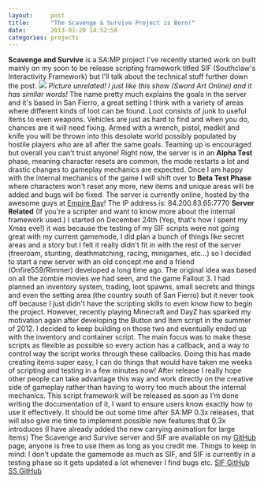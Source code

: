```yaml
---
layout:     post
title:      "The Scavenge & Survive Project is Born!"
date:       2013-01-20 14:52:58
categories: projects
---
```

**Scavenge and Survive** is a SA:MP project I've recently started work on built mainly on my soon to be release scripting framework titled SIF (Southclaw's Interactivity Framework) but I'll talk about the technical stuff further down the post. ![](http://cache.desktopnexus.com/thumbnails/1246655-bigthumbnail.jpg) _Picture unrelated! I just like this show (Sword Art Online) and it has similar words!_ The name pretty much explains the goals in the server and it's based in San Fierro, a great setting I think with a variety of areas where different kinds of loot can be found. Loot consists of junk to useful items to even weapons. Vehicles are just as hard to find and when you do, chances are it will need fixing. Armed with a wrench, pistol, medkit and knife you will be thrown into this desolate world possibly populated by hostile players who are all after the same goals. Teaming up is encouraged but overall you can't trust anyone! Right now, the server is in an **Alpha Test** phase, meaning character resets are common, the mode restarts a lot and drastic changes to gameplay mechanics are expected. Once I am happy with the internal mechanics of the game I will shift over to **Beta Test Phase** where characters won't reset any more, new items and unique areas will be added and bugs will be fixed. The server is currently online, hosted by the awesome guys at [Empire Bay](http://forums.empire-bay.com/)! The IP address is: 84.200.83.65:7770 **Server Related** (If you're a scripter and want to know more about the internal framework used.) I started on December 24th (Yep, that's how I spent my Xmas eve!) it was because the testing of my SIF scripts were not going great with my current gamemode, I did plan a bunch of things like secret areas and a story but I felt it really didn't fit in with the rest of the server (freeroam, stunting, deathmatching, racing, minigames, etc...) so I decided to start a new server with an old concept me and a friend (Onfire559/Rimmer) developed a long time ago. The original idea was based on all the zombie movies we had seen, and the game Fallout 3. I had planned an inventory system, trading, loot spawns, small secrets and things and even the setting area (the country south of San Fierro) but it never took off because I just didn't have the scripting skills to even know how to begin the project. However, recently playing Minecraft and DayZ has sparked my motivation again after developing the Button and Item script in the summer of 2012. I decided to keep building on those two and eventually ended up with the inventory and container script. The main focus was to make these scripts as flexible as possible so every action has a callback, and a way to control way the script works through these callbacks. Doing this has made creating items super easy, I can do things that would have taken me weeks of scripting and testing in a few minutes now! After release I really hope other people can take advantage this way and work directly on the creative side of gameplay rather than having to worry too much about the internal mechanics. This script framework will be released as soon as I'm done writing the documentation of it, I want to ensure users know exactly how to use it effectively. It should be out some time after SA:MP 0.3x releases, that will also give me time to implement possible new features that 0.3x introduces (I have already added the new carrying animation for large items) The Scavenge and Survive server and SIF are available on my [GitHub](https://github.com/Southclaw) page, anyone is free to use them as long as you credit me. Things to keep in mind: I don't update the gamemode as much as SIF, and SIF is currently in a testing phase so it gets updated a lot whenever I find bugs etc. [SIF GitHub](https://github.com/Southclaw/SIF) [SS GitHub](https://github.com/Southclaw/ScavengeSurvive)

